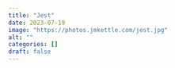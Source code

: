 ```yaml
---
title: "Jest"
date: 2023-07-19
image: "https://photos.jmkettle.com/jest.jpg"
alt: ""
categories: []
draft: false
---
```

